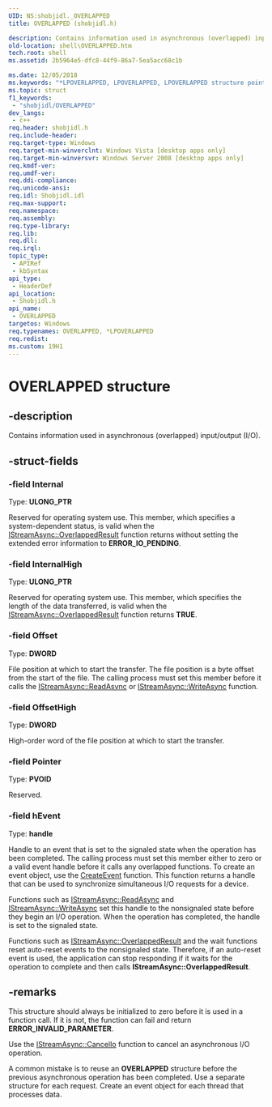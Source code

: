 ```yaml
---
UID: NS:shobjidl._OVERLAPPED
title: OVERLAPPED (shobjidl.h)

description: Contains information used in asynchronous (overlapped) input/output (I/O).
old-location: shell\OVERLAPPED.htm
tech.root: shell
ms.assetid: 2b5964e5-dfc8-44f9-86a7-5ea5acc68c1b

ms.date: 12/05/2018
ms.keywords: "*LPOVERLAPPED, LPOVERLAPPED, LPOVERLAPPED structure pointer [Windows Shell], OVERLAPPED, OVERLAPPED structure [Windows Shell], _shell_OVERLAPPED, shell.OVERLAPPED, shobjidl/LPOVERLAPPED, shobjidl/OVERLAPPED"
ms.topic: struct
f1_keywords: 
 - "shobjidl/OVERLAPPED"
dev_langs:
 - c++
req.header: shobjidl.h
req.include-header: 
req.target-type: Windows
req.target-min-winverclnt: Windows Vista [desktop apps only]
req.target-min-winversvr: Windows Server 2008 [desktop apps only]
req.kmdf-ver: 
req.umdf-ver: 
req.ddi-compliance: 
req.unicode-ansi: 
req.idl: Shobjidl.idl
req.max-support: 
req.namespace: 
req.assembly: 
req.type-library: 
req.lib: 
req.dll: 
req.irql: 
topic_type:
 - APIRef
 - kbSyntax
api_type:
 - HeaderDef
api_location:
 - Shobjidl.h
api_name:
 - OVERLAPPED
targetos: Windows
req.typenames: OVERLAPPED, *LPOVERLAPPED
req.redist: 
ms.custom: 19H1
---
```


# OVERLAPPED structure


## -description


Contains information used in asynchronous (overlapped) input/output (I/O).


## -struct-fields




### -field Internal

Type: <b>ULONG_PTR</b>

Reserved for operating system use. This member, which specifies a system-dependent status, is valid when the <a href="https://docs.microsoft.com/windows/desktop/api/shobjidl/nf-shobjidl-istreamasync-overlappedresult">IStreamAsync::OverlappedResult</a> function returns without setting the extended error information to <b>ERROR_IO_PENDING</b>.


### -field InternalHigh

Type: <b>ULONG_PTR</b>

Reserved for operating system use. This member, which specifies the length of the data transferred, is valid when the <a href="https://docs.microsoft.com/windows/desktop/api/shobjidl/nf-shobjidl-istreamasync-overlappedresult">IStreamAsync::OverlappedResult</a> function returns <b>TRUE</b>.


### -field Offset

Type: <b>DWORD</b>

File position at which to start the transfer. The file position is a byte offset from the start of the file. The calling process must set this member before it calls the <a href="https://docs.microsoft.com/windows/desktop/api/shobjidl/nf-shobjidl-istreamasync-readasync">IStreamAsync::ReadAsync</a> or <a href="https://docs.microsoft.com/windows/desktop/api/shobjidl/nf-shobjidl-istreamasync-writeasync">IStreamAsync::WriteAsync</a> function.


### -field OffsetHigh

Type: <b>DWORD</b>

High-order word of the file position at which to start the transfer.


### -field Pointer

Type: <b>PVOID</b>

Reserved.


### -field hEvent

Type: <b>handle</b>

Handle to an event that is set to the signaled state when the operation has been completed. The calling process must set this member either to zero or a valid event handle before it calls any overlapped functions. To create an event object, use the <a href="https://docs.microsoft.com/windows/desktop/api/synchapi/nf-synchapi-createeventa">CreateEvent</a> function. This function returns a handle that can be used to synchronize simultaneous I/O requests for a device.

Functions such as <a href="https://docs.microsoft.com/windows/desktop/api/shobjidl/nf-shobjidl-istreamasync-readasync">IStreamAsync::ReadAsync</a> and <a href="https://docs.microsoft.com/windows/desktop/api/shobjidl/nf-shobjidl-istreamasync-writeasync">IStreamAsync::WriteAsync</a> set this handle to the nonsignaled state before they begin an I/O operation. When the operation has completed, the handle is set to the signaled state.

Functions such as <a href="https://docs.microsoft.com/windows/desktop/api/shobjidl/nf-shobjidl-istreamasync-overlappedresult">IStreamAsync::OverlappedResult</a> and the wait functions reset auto-reset events to the nonsignaled state. Therefore, if an auto-reset event is used, the application can stop responding if it waits for the operation to complete and then calls <b>IStreamAsync::OverlappedResult</b>.


## -remarks



This structure should always be initialized to zero before it is used in a function call. If it is not, the function can fail and return <b>ERROR_INVALID_PARAMETER</b>.

 Use the <a href="https://docs.microsoft.com/windows/desktop/api/shobjidl/nf-shobjidl-istreamasync-cancelio">IStreamAsync::CancelIo</a> function to cancel an asynchronous I/O operation.

A common mistake is to reuse an <b>OVERLAPPED</b> structure before the previous asynchronous operation has been completed. Use a separate structure for each request. Create an event object for each thread that processes data. 



